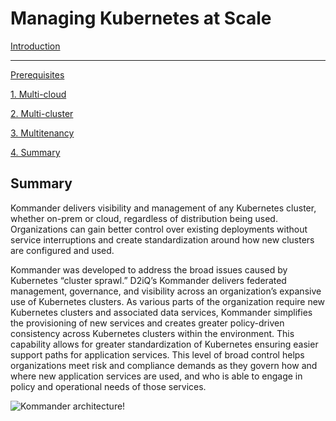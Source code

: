 # Managing Kubernetes at Scale

[Introduction](https://github.com/mesosphere/kommander-workshop-student/blob/master/README.md#introduction)

---
[Prerequisites](https://github.com/mesosphere/kommander-workshop-student/blob/master/README.md#Prerequisites)

[1. Multi-cloud](https://github.com/mesosphere/kommander-workshop-student/blob/master/multi-cloud-lab.md#Multi-cloud-lab)

[2. Multi-cluster](https://github.com/mesosphere/kommander-workshop-student/blob/master/multi-cluster-lab.md#Multi-Cluster-Lab)

[3. Multitenancy](https://github.com/mesosphere/kommander-workshop-student/blob/master/multitenancy-lab.md#Multitenancy-Lab)

[4. Summary](https://github.com/mesosphere/kommander-workshop-student/blob/master/summary.md#Summary)

## Summary

Kommander delivers visibility and management of any Kubernetes cluster, whether on-prem or cloud, regardless of distribution being used. Organizations can gain better control over existing deployments without service interruptions and create standardization around how new clusters are configured and used.

Kommander was developed to address the broad issues caused by Kubernetes “cluster sprawl.” D2iQ’s Kommander delivers federated management, governance, and visibility across an organization’s expansive use of Kubernetes clusters. As various parts of the organization require new Kubernetes clusters and associated data services, Kommander simplifies the provisioning of new services and creates greater policy-driven consistency across Kubernetes clusters within the environment. This capability allows for greater standardization of Kubernetes ensuring easier support paths for application services. This level of broad control helps organizations meet risk and compliance demands as they govern how and where new application services are used, and who is able to engage in policy and operational needs of those services.


![Kommander architecture!](https://docs.d2iq.com/ksphere/kommander/1.1/img/Kommander_architecture.png "Kommander_architecture")
